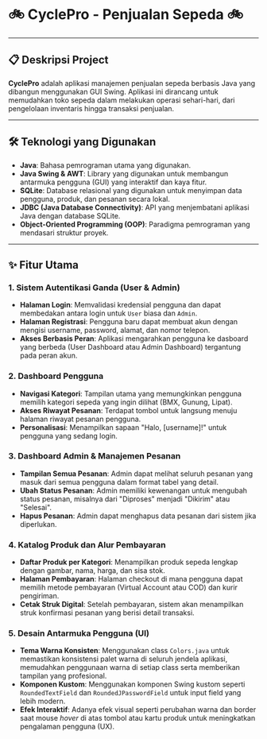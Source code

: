 # 🚲 CyclePro - Penjualan Sepeda 🚲

---

## 📋 Deskripsi Project

**CyclePro** adalah aplikasi manajemen penjualan sepeda berbasis Java yang dibangun menggunakan GUI Swing. Aplikasi ini dirancang untuk memudahkan toko sepeda dalam melakukan operasi sehari-hari, dari pengelolaan inventaris hingga transaksi penjualan.

---

## 🛠️ Teknologi yang Digunakan

-   **Java**: Bahasa pemrograman utama yang digunakan.
-   **Java Swing & AWT**: Library yang digunakan untuk membangun antarmuka pengguna (GUI) yang interaktif dan kaya fitur.
-   **SQLite**: Database relasional yang digunakan untuk menyimpan data pengguna, produk, dan pesanan secara lokal.
-   **JDBC (Java Database Connectivity)**: API yang menjembatani aplikasi Java dengan database SQLite.
-   **Object-Oriented Programming (OOP)**: Paradigma pemrograman yang mendasari struktur proyek.

---

## ✨ Fitur Utama

### 1. Sistem Autentikasi Ganda (User & Admin)
-   **Halaman Login**: Memvalidasi kredensial pengguna dan dapat membedakan antara login untuk `User` biasa dan `Admin`.
-   **Halaman Registrasi**: Pengguna baru dapat membuat akun dengan mengisi username, password, alamat, dan nomor telepon.
-   **Akses Berbasis Peran**: Aplikasi mengarahkan pengguna ke dasboard yang berbeda (User Dashboard atau Admin Dashboard) tergantung pada peran akun.

### 2. Dashboard Pengguna
-   **Navigasi Kategori**: Tampilan utama yang memungkinkan pengguna memilih kategori sepeda yang ingin dilihat (BMX, Gunung, Lipat).
-   **Akses Riwayat Pesanan**: Terdapat tombol untuk langsung menuju halaman riwayat pesanan pengguna.
-   **Personalisasi**: Menampilkan sapaan "Halo, [username]!" untuk pengguna yang sedang login.

### 3. Dashboard Admin & Manajemen Pesanan
-   **Tampilan Semua Pesanan**: Admin dapat melihat seluruh pesanan yang masuk dari semua pengguna dalam format tabel yang detail.
-   **Ubah Status Pesanan**: Admin memiliki kewenangan untuk mengubah status pesanan, misalnya dari "Diproses" menjadi "Dikirim" atau "Selesai".
-   **Hapus Pesanan**: Admin dapat menghapus data pesanan dari sistem jika diperlukan.

### 4. Katalog Produk dan Alur Pembayaran
-   **Daftar Produk per Kategori**: Menampilkan produk sepeda lengkap dengan gambar, nama, harga, dan sisa stok.
-   **Halaman Pembayaran**: Halaman checkout di mana pengguna dapat memilih metode pembayaran (Virtual Account atau COD) dan kurir pengiriman.
-   **Cetak Struk Digital**: Setelah pembayaran, sistem akan menampilkan struk konfirmasi pesanan yang berisi detail transaksi.

### 5. Desain Antarmuka Pengguna (UI)
-   **Tema Warna Konsisten**: Menggunakan class `Colors.java` untuk memastikan konsistensi palet warna di seluruh jendela aplikasi, memudahkan penggunaan warna di setiap class serta memberikan tampilan yang profesional.
-   **Komponen Kustom**: Menggunakan komponen Swing kustom seperti `RoundedTextField` dan `RoundedJPasswordField` untuk input field yang lebih modern.
-   **Efek Interaktif**: Adanya efek visual seperti perubahan warna dan border saat mouse *hover* di atas tombol atau kartu produk untuk meningkatkan pengalaman pengguna (UX).
